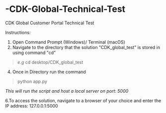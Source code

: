 # -CDK-Global-Technical-Test
CDK Global Customer Portal Technical Test


Instructions:
1. Open Command Prompt (Windows)/ Terminal (macOS)
2. Navigate to the directory that the solution "CDK_global_test" is stored in using command "cd"
> *e.g* cd desktop/CDK_global_test

4. Once in Directory run the command
> python app.py

*This will run the script and host a local server on port: 5000*

6.To access the solution, navigate to a browser of your choice and enter the IP address:  127.0.0.1:5000
